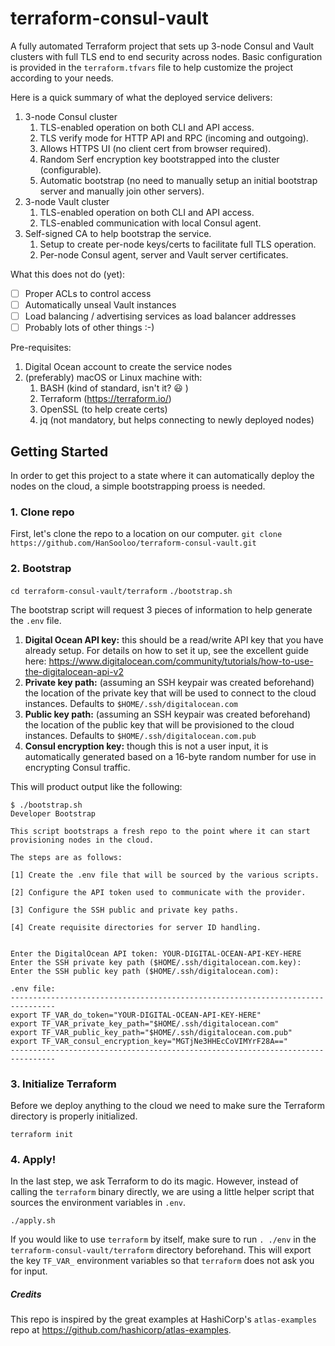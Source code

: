 # terraform-consul-vault
A fully automated Terraform project that sets up 3-node Consul and Vault clusters with full TLS end to end security across nodes.
Basic configuration is provided in the `terraform.tfvars` file to help customize the project according to your needs.

Here is a quick summary of what the deployed service delivers:
1. 3-node Consul cluster
   1. TLS-enabled operation on both CLI and API access.
   2. TLS verify mode for HTTP API and RPC (incoming and outgoing).
   2. Allows HTTPS UI (no client cert from browser required).
   3. Random Serf encryption key bootstrapped into the cluster (configurable).
   2. Automatic bootstrap (no need to manually setup an initial bootstrap server and manually join other servers).
1. 3-node Vault cluster
    1. TLS-enabled operation on both CLI and API access.
    3. TLS-enabled communication with local Consul agent.
4. Self-signed CA to help bootstrap the service.
    1. Setup to create per-node keys/certs to facilitate full TLS operation.
    2. Per-node Consul agent, server and Vault server certificates.

What this does not do (yet):
- [ ] Proper ACLs to control access
- [ ] Automatically unseal Vault instances
- [ ] Load balancing / advertising services as load balancer addresses
- [ ] Probably lots of other things :-)

Pre-requisites:
1. Digital Ocean account to create the service nodes
2. (preferably) macOS or Linux machine with:
   1. BASH (kind of standard, isn't it? :smiley: )
   4. Terraform (https://terraform.io/)
   5. OpenSSL (to help create certs)
   6. jq (not mandatory, but helps connecting to newly deployed nodes)


## Getting Started
In order to get this project to a state where it can automatically deploy the nodes on the cloud, a simple bootstrapping proess is needed.
### 1. Clone repo
First, let's clone the repo to a location on our computer.
`git clone https://github.com/HanSooloo/terraform-consul-vault.git`

### 2. Bootstrap
`cd terraform-consul-vault/terraform`
`./bootstrap.sh`

The bootstrap script will request 3 pieces of information to help generate the `.env` file.
1.  **Digital Ocean API key:**  this should be a read/write API key that you have already setup.  For details on how to set it up, see the excellent guide here: https://www.digitalocean.com/community/tutorials/how-to-use-the-digitalocean-api-v2
2.  **Private key path:**  (assuming an SSH keypair was created beforehand) the location of the private key that will be used to connect to the cloud instances.  Defaults to `$HOME/.ssh/digitalocean.com`
3.  **Public key path:**  (assuming an SSH keypair was created beforehand) the location of the public key that will be provisioned to the cloud instances.  Defaults to `$HOME/.ssh/digitalocean.com.pub`
4.  **Consul encryption key:** though this is not a user input, it is automatically generated based on a 16-byte random number for use in encrypting Consul traffic.

This will product output like the following:

```
$ ./bootstrap.sh
Developer Bootstrap

This script bootstraps a fresh repo to the point where it can start provisioning nodes in the cloud.

The steps are as follows:

[1] Create the .env file that will be sourced by the various scripts.

[2] Configure the API token used to communicate with the provider.

[3] Configure the SSH public and private key paths.

[4] Create requisite directories for server ID handling.


Enter the DigitalOcean API token: YOUR-DIGITAL-OCEAN-API-KEY-HERE
Enter the SSH private key path ($HOME/.ssh/digitalocean.com.key):
Enter the SSH public key path ($HOME/.ssh/digitalocean.com):

.env file:
--------------------------------------------------------------------------------
export TF_VAR_do_token="YOUR-DIGITAL-OCEAN-API-KEY-HERE"
export TF_VAR_private_key_path="$HOME/.ssh/digitalocean.com"
export TF_VAR_public_key_path="$HOME/.ssh/digitalocean.com.pub"
export TF_VAR_consul_encryption_key="MGTjNe3HHEcCoVIMYrF28A=="
--------------------------------------------------------------------------------
```

### 3. Initialize Terraform
Before we deploy anything to the cloud we need to make sure the Terraform directory is properly initialized.

`terraform init`

### 4. Apply!
In the last step, we ask Terraform to do its magic.  However, instead of calling the `terraform` binary directly, we are using a little helper script that sources the environment variables in `.env`.

`./apply.sh`

If you would like to use `terraform` by itself, make sure to run `. ./env` in the `terraform-consul-vault/terraform` directory beforehand.  This will export the key `TF_VAR_` environment variables so that `terraform` does not ask you for input.

##### Credits
This repo is inspired by the great examples at HashiCorp's `atlas-examples` repo at https://github.com/hashicorp/atlas-examples.
